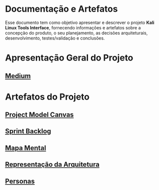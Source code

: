 # Documentação e Artefatos

Esse documento tem como objetivo apresentar e descrever o projeto <b>Kali Linux Tools Interface</b>, fornecendo informações e artefatos sobre a concepção do produto, o seu planejamento, as decisões arquiteturais, desenvolvimento, testes/validação e conclusões.

# Apresentação Geral do Projeto 

## [Medium](https://medium.com/@ti.lucasfraga/documenta%C3%A7%C3%A3o-do-projeto-final-de-ads-f80a1117841f)

# Artefatos do Projeto

## [Project Model Canvas](project-model-canvas.md)
## [Sprint Backlog](sprint-backlog.md)
## [Mapa Mental](mapa-mental.md)
## [Representação da Arquitetura](arquitetura.md)
## [Personas](personas.md)
